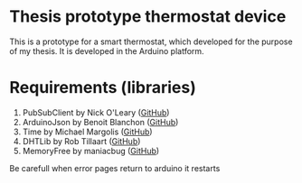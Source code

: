 # Thesis prototype thermostat device

This is a prototype for a smart thermostat, which developed for the purpose of my thesis. It is developed in the Arduino platform.


# Requirements (libraries)

1. PubSubClient by Nick O'Leary ([GitHub](https://github.com/knolleary/pubsubclient))
2. ArduinoJson by Benoit Blanchon ([GitHub](https://github.com/bblanchon/ArduinoJson))
3. Time by Michael Margolis ([GitHub](https://github.com/PaulStoffregen/Time))
4. DHTLib by Rob Tillaart ([GitHub](https://github.com/RobTillaart/Arduino/tree/master/libraries/DHTlib))
5. MemoryFree by maniacbug ([GitHub](https://github.com/maniacbug/MemoryFree))


Be carefull when error pages return to arduino it restarts
